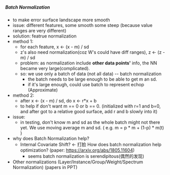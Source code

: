 ##### Batch Normalization
- to make error surface landscape more smooth
- issue: different features, some smooth some steep (because value ranges are very different)
- solution: featrue normalization
- method 1:
  - for each feature, x <- (x - m) / sd
  - z's also need normalization(coz W's could have diff ranges), z <- (z - m) / sd
  - problem: as normalization include **other data points'** info, the NN became very large(complicated).
  - so: we use only a batch of data (not all data) -- batch normalization
    - the batch needs to be large enough to be able to get m an sd.
    - if it's large enough, could use batch to represent echop (Approximate)
- method 2:
  - after x <- (x - m) / sd, do x <- r*x + b
  - to help if don't want m == 0 or b == 0. (initialized with r=1 and b=0, and after got to a relative good surface, add r and b slowly into it)
- issue: 
  - in testing, don't know m and sd as the whole batch might not there yet. We use moving average m and sd. ( e.g. m = p * m + (1-p) * m(t) )
- why does Batch Normalization help?
  - Internal Covariate Shift? <- 打脸 How does batch normalization help optimization? (paper: https://arxiv.org/abs/1805.11604)
    - seems batch normalization is serendipitous(偶然的发现)
- Other normalizations (Layer/Instance/Group/Weight/Spectrum Normalization) (papers in PPT)

